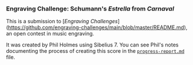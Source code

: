 ### Engraving Challenge: Schumann's _Estrella_ from _Carnaval_

This is a submission to [_Engraving Challenges_]
(https://github.com/engraving-challenges/main/blob/master/README.md),
an open contest in music engraving.

It was created by Phil Holmes using Sibelius 7.
You can see Phil's notes documenting the process of creating this score in the
[`progress-report.md`](progress-report.md) file.
